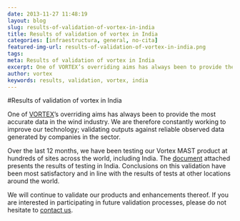 ```yaml
---
date: 2013-11-27 11:48:19
layout: blog
slug: results-of-validation-of-vortex-in-india
title: Results of validation of vortex in India
categories: [infraestructura, general, no-cita]
featured-img-url: results-of-validation-of-vortex-in-india.png
tags:
meta: Results of validation of vortex in India
excerpt: One of VORTEX’s overriding aims has always been to provide the most accurate data in the wind industry
author: vortex
keywords: results, validation, vortex, india
---
```


#Results of validation of vortex in India


One of [VORTEX](http://www.vortex.es/?utm_source=Vortex+users&utm_campaign=9d7f9c6c08-Turkish_Validation10_24_2013&utm_medium=email&utm_term=0_76f80cadf1-9d7f9c6c08-)’s overriding aims has always been to provide the most accurate data in the wind industry. We are therefore constantly working to improve our technology; validating outputs against reliable observed data generated by companies in the sector.
 
Over the last 12 months, we have been testing our Vortex MAST product at hundreds of sites across the world, including India. The [document](http://www.vortex.es/docs/IndiaVORTEXvalidation.pdf?utm_source=Vortex+users&utm_campaign=9d7f9c6c08-Turkish_Validation10_24_2013&utm_medium=email&utm_term=0_76f80cadf1-9d7f9c6c08-) attached presents the results of testing in India. Conclusions on this validation have been most satisfactory and in line with the results of tests at other locations around the world.
 
We will continue to validate our products and enhancements thereof. If you are interested in participating in future validation processes, please do not hesitate to [contact us](/about-us/).
